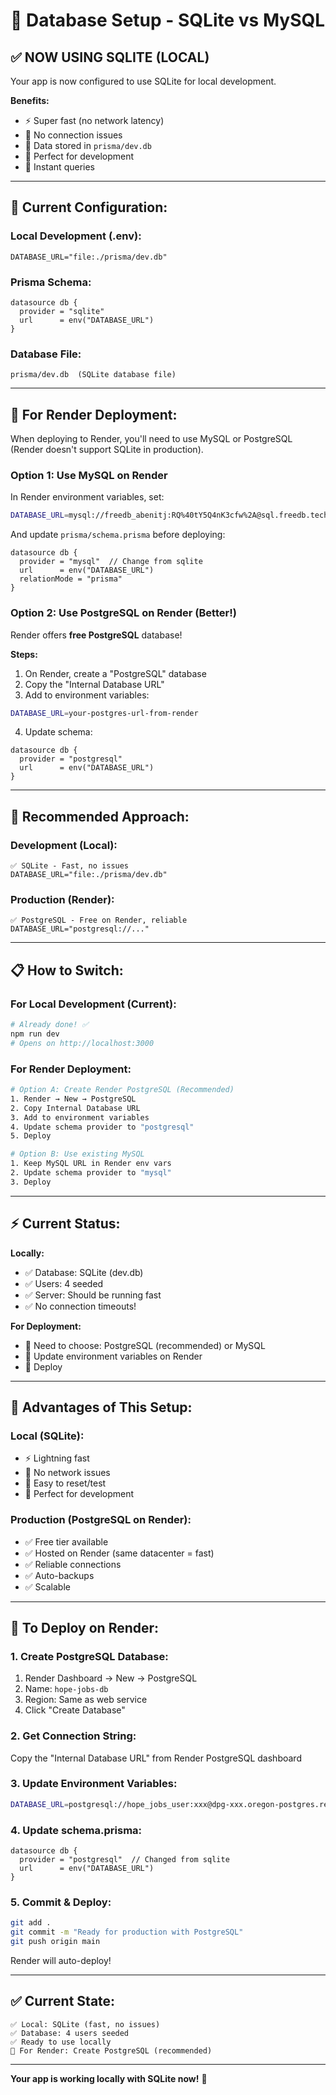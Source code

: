 # 💾 Database Setup - SQLite vs MySQL

## ✅ **NOW USING SQLITE (LOCAL)**

Your app is now configured to use SQLite for local development.

**Benefits:**
- ⚡ Super fast (no network latency)
- 🔧 No connection issues
- 💾 Data stored in `prisma/dev.db`
- 🎯 Perfect for development
- 🚀 Instant queries

---

## 🔄 **Current Configuration:**

### **Local Development (.env):**
```env
DATABASE_URL="file:./prisma/dev.db"
```

### **Prisma Schema:**
```prisma
datasource db {
  provider = "sqlite"
  url      = env("DATABASE_URL")
}
```

### **Database File:**
```
prisma/dev.db  (SQLite database file)
```

---

## 🚀 **For Render Deployment:**

When deploying to Render, you'll need to use MySQL or PostgreSQL (Render doesn't support SQLite in production).

### **Option 1: Use MySQL on Render**

In Render environment variables, set:
```bash
DATABASE_URL=mysql://freedb_abenitj:RQ%40tY5Q4nK3cfw%2A@sql.freedb.tech:3306/freedb_hope-jobs
```

And update `prisma/schema.prisma` before deploying:
```prisma
datasource db {
  provider = "mysql"  // Change from sqlite
  url      = env("DATABASE_URL")
  relationMode = "prisma"
}
```

### **Option 2: Use PostgreSQL on Render (Better!)**

Render offers **free PostgreSQL** database!

**Steps:**
1. On Render, create a "PostgreSQL" database
2. Copy the "Internal Database URL"
3. Add to environment variables:
```bash
DATABASE_URL=your-postgres-url-from-render
```

4. Update schema:
```prisma
datasource db {
  provider = "postgresql"
  url      = env("DATABASE_URL")
}
```

---

## 🎯 **Recommended Approach:**

### **Development (Local):**
```
✅ SQLite - Fast, no issues
DATABASE_URL="file:./prisma/dev.db"
```

### **Production (Render):**
```
✅ PostgreSQL - Free on Render, reliable
DATABASE_URL="postgresql://..."
```

---

## 📋 **How to Switch:**

### **For Local Development (Current):**
```bash
# Already done! ✅
npm run dev
# Opens on http://localhost:3000
```

### **For Render Deployment:**
```bash
# Option A: Create Render PostgreSQL (Recommended)
1. Render → New → PostgreSQL
2. Copy Internal Database URL
3. Add to environment variables
4. Update schema provider to "postgresql"
5. Deploy

# Option B: Use existing MySQL
1. Keep MySQL URL in Render env vars
2. Update schema provider to "mysql"
3. Deploy
```

---

## ⚡ **Current Status:**

**Locally:**
- ✅ Database: SQLite (dev.db)
- ✅ Users: 4 seeded
- ✅ Server: Should be running fast
- ✅ No connection timeouts!

**For Deployment:**
- 📝 Need to choose: PostgreSQL (recommended) or MySQL
- 📝 Update environment variables on Render
- 📝 Deploy

---

## 🎊 **Advantages of This Setup:**

### **Local (SQLite):**
- ⚡ Lightning fast
- 🔧 No network issues
- 💾 Easy to reset/test
- 🚀 Perfect for development

### **Production (PostgreSQL on Render):**
- ✅ Free tier available
- ✅ Hosted on Render (same datacenter = fast)
- ✅ Reliable connections
- ✅ Auto-backups
- ✅ Scalable

---

## 🔧 **To Deploy on Render:**

### **1. Create PostgreSQL Database:**
1. Render Dashboard → New → PostgreSQL
2. Name: `hope-jobs-db`
3. Region: Same as web service
4. Click "Create Database"

### **2. Get Connection String:**
Copy the "Internal Database URL" from Render PostgreSQL dashboard

### **3. Update Environment Variables:**
```bash
DATABASE_URL=postgresql://hope_jobs_user:xxx@dpg-xxx.oregon-postgres.render.com/hope_jobs_db
```

### **4. Update schema.prisma:**
```prisma
datasource db {
  provider = "postgresql"  // Changed from sqlite
  url      = env("DATABASE_URL")
}
```

### **5. Commit & Deploy:**
```bash
git add .
git commit -m "Ready for production with PostgreSQL"
git push origin main
```

Render will auto-deploy!

---

## ✅ **Current State:**

```
✅ Local: SQLite (fast, no issues)
✅ Database: 4 users seeded
✅ Ready to use locally
📝 For Render: Create PostgreSQL (recommended)
```

---

**Your app is working locally with SQLite now!** 🎉

